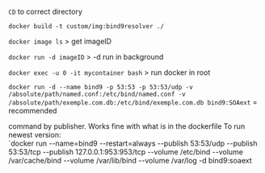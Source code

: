 `CD` to correct directory  
  
`docker build -t custom/img:bind9resolver ./`  
  
`docker image ls` > get imageID   
  
`docker run -d imageID` > -d run in background  
  
`docker exec -u 0 -it mycontainer bash` > run docker in root  
  
`docker run -d --name bind9 -p 53:53 -p 53:53/udp -v /absolute/path/named.conf:/etc/bind/named.conf -v /absolute/path/exemple.com.db:/etc/bind/exemple.com.db bind9:SOAext` = recommended  
  
command by publisher. Works fine with what is in the dockerfile To run newest version:  
`docker run --name=bind9 --restart=always --publish 53:53/udp --publish 53:53/tcp --publish 127.0.0.1:953:953/tcp --volume /etc/bind --volume /var/cache/bind --volume /var/lib/bind --volume /var/log -d bind9:soaext 
